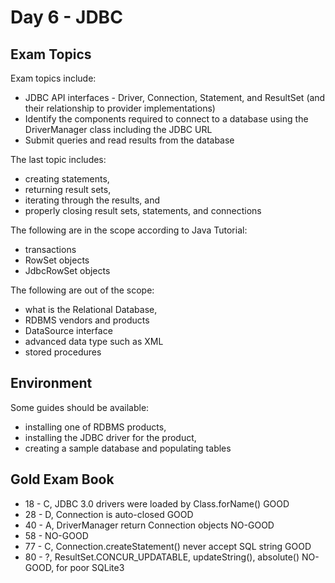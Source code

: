 # Day 6 - JDBC

## Exam Topics

Exam topics include:
* JDBC API interfaces - Driver, Connection, Statement, and ResultSet (and their relationship to provider implementations)
* Identify the components required to connect to a database using the DriverManager class including the JDBC URL
* Submit queries and read results from the database

The last topic includes:
* creating statements,
* returning result sets,
* iterating through the results, and
* properly closing result sets, statements, and connections

The following are in the scope according to Java Tutorial:
* transactions
* RowSet objects
* JdbcRowSet objects

The following are out of the scope:
* what is the Relational Database,
* RDBMS vendors and products
* DataSource interface
* advanced data type such as XML
* stored procedures

## Environment

Some guides should be available:
* installing one of RDBMS products,
* installing the JDBC driver for the product,
* creating a sample database and populating tables

## Gold Exam Book

* 18 - C, JDBC 3.0 drivers were loaded by Class.forName() GOOD
* 28 - D, Connection is auto-closed GOOD
* 40 - A, DriverManager return Connection objects NO-GOOD
* 58 - NO-GOOD
* 77 - C, Connection.createStatement() never accept SQL string GOOD
* 80 - ?, ResultSet.CONCUR_UPDATABLE, updateString(), absolute() NO-GOOD, for poor SQLite3


